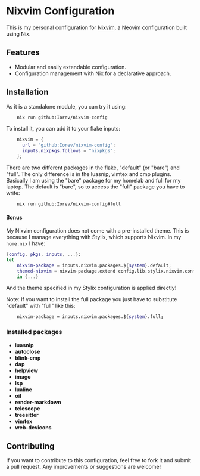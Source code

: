# Nixvim Configuration

This is my personal configuration for [Nixvim](https://github.com/nixvim/nixvim), a Neovim configuration built using Nix.

## Features

- Modular and easily extendable configuration.
- Configuration management with Nix for a declarative approach.

## Installation

As it is a standalone module, you can try it using:

```bash
    nix run github:Iorev/nixvim-config
```

To install it, you can add it to your flake inputs:

```nix
    nixvim = {
      url = "github:Iorev/nixvim-config";
      inputs.nixpkgs.follows = "nixpkgs";
    };
```
There are two different packages in the flake, "default" (or "bare") and "full". The only difference is in the luasnip, vimtex and cmp plugins. 
Basically I am using the "bare" package for my homelab and full for my laptop. The default is "bare", so to access the "full" package you have to write:

```bash
    nix run github:Iorev/nixvim-config#full
```

#### Bonus
My Nixvim configuration does not come with a pre-installed theme. This is because I manage everything with Stylix, which supports Nixvim.
In my `home.nix` I have:

```nix
{config, pkgs, inputs, ...}:
let
    nixvim-package = inputs.nixvim.packages.${system}.default;
    themed-nixvim = nixvim-package.extend config.lib.stylix.nixvim.config;
    in {...}
```

And the theme specified in my Stylix configuration is applied directly!

Note: If you want to install the full package you just have to substitute "default" with "full" like this:

```nix
    nixvim-package = inputs.nixvim.packages.${system}.full;
```
### Installed packages 

- **luasnip**
- **autoclose**
- **blink-cmp**
- **dap**
- **helpview**
- **image**
- **lsp**
- **lualine**
- **oil**
- **render-markdown**
- **telescope**
- **treesitter**
- **vimtex**
- **web-devicons**

## Contributing

If you want to contribute to this configuration, feel free to fork it and submit a pull request. Any improvements or suggestions are welcome!
